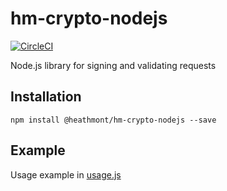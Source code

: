 # hm-crypto-nodejs

[![CircleCI](https://circleci.com/gh/heathmont/hm-crypto-nodejs.svg?style=shield&circle-token=dbde61aeb6130f7f35ee35e39e6f5d855cb56fec)](https://circleci.com/gh/heathmont/hm-crypto-nodejs)

Node.js library for signing and validating requests

## Installation

```
npm install @heathmont/hm-crypto-nodejs --save
```


## Example

Usage example in [usage.js](examples/usage.js)
